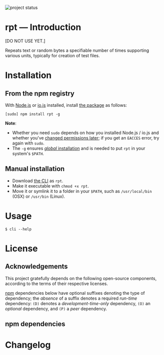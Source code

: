![project status](https://img.shields.io/badge/status-not_ready_for_release-red.svg)

<!-- [![npm version](https://img.shields.io/npm/v/rpt.svg)](https://npmjs.com/package/rpt) [![license](https://img.shields.io/npm/l/rpt.svg)](https://github.com/mklement0/rpt/blob/master/LICENSE.md)
 -->

<!-- START doctoc -->
<!-- END doctoc -->

# rpt &mdash; Introduction

[DO NOT USE YET.]

Repeats text or random bytes a specifiable number of times supporting various units, typically for creation of test files.

# Installation

## From the npm registry

With [Node.js](http://nodejs.org/) or [io.js](https://iojs.org/) installed, install [the package](https://www.npmjs.com/package/rpt) as follows:

    [sudo] npm install rpt -g

**Note**:

* Whether you need `sudo` depends on how you installed Node.js / io.js and whether you've [changed permissions later](https://docs.npmjs.com/getting-started/fixing-npm-permissions); if you get an `EACCES` error, try again with `sudo`.
* The `-g` ensures [_global_ installation](https://docs.npmjs.com/getting-started/installing-npm-packages-globally) and is needed to put `rpt` in your system's `$PATH`.

## Manual installation

* Download [the CLI](https://raw.githubusercontent.com/mklement0/rpt/stable/bin/rpt) as `rpt`.
* Make it executable with `chmod +x rpt`.
* Move it or symlink it to a folder in your `$PATH`, such as `/usr/local/bin` (OSX) or `/usr/bin` (Linux).

# Usage

<!-- DO NOT EDIT THE FENCED CODE BLOCK and RETAIN THIS COMMENT: The fenced code block below is updated by `make update-readme/release` with CLI usage information. -->

```
$ cli --help
```

<!-- DO NOT EDIT THE NEXT CHAPTER and RETAIN THIS COMMENT: The next chapter is updated by `make update-readme/release` with the contents of 'LICENSE.md'. ALSO, LEAVE AT LEAST 1 BLANK LINE AFTER THIS COMMENT. -->

# License

## Acknowledgements

This project gratefully depends on the following open-source components, according to the terms of their respective licenses.

[npm](https://www.npmjs.com/) dependencies below have optional suffixes denoting the type of dependency; the *absence* of a suffix denotes a required *run-time* dependency: `(D)` denotes a *development-time-only* dependency, `(O)` an *optional* dependency, and `(P)` a *peer* dependency.

<!-- DO NOT EDIT THE NEXT CHAPTER and RETAIN THIS COMMENT: The next chapter is updated by `make update-readme/release` with the dependencies from 'package.json'. ALSO, LEAVE AT LEAST 1 BLANK LINE AFTER THIS COMMENT. -->

## npm dependencies

<!-- DO NOT EDIT THE NEXT CHAPTER and RETAIN THIS COMMENT: The next chapter is updated by `make update-readme/release` with the contents of 'CHANGELOG.md'. ALSO, LEAVE AT LEAST 1 BLANK LINE AFTER THIS COMMENT. -->

# Changelog
